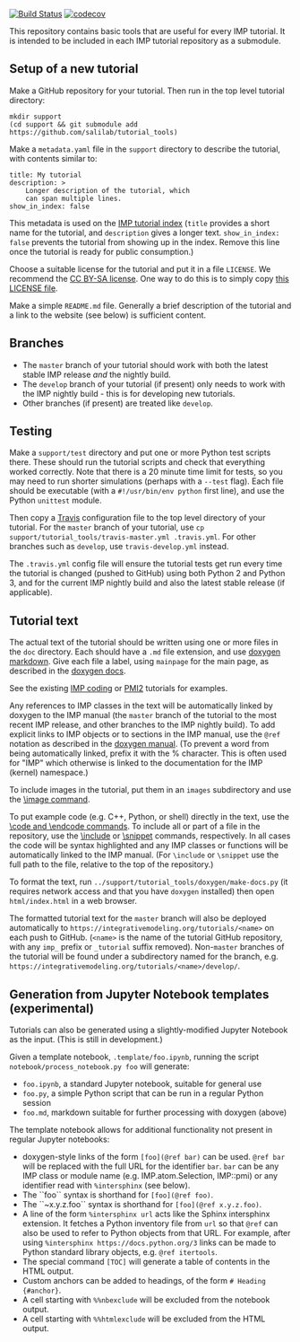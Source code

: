 [![Build Status](https://travis-ci.org/salilab/tutorial_tools.svg?branch=master)](https://travis-ci.org/salilab/tutorial_tools)
[![codecov](https://codecov.io/gh/salilab/tutorial_tools/branch/master/graph/badge.svg)](https://codecov.io/gh/salilab/tutorial_tools)

This repository contains basic tools that are useful for every IMP
tutorial. It is intended to be included in each IMP tutorial repository
as a submodule.

## Setup of a new tutorial

Make a GitHub repository for your tutorial. Then run in the top level
tutorial directory:

    mkdir support
    (cd support && git submodule add https://github.com/salilab/tutorial_tools)

Make a `metadata.yaml` file in the `support` directory to describe the
tutorial, with contents similar to:

    title: My tutorial
    description: >
        Longer description of the tutorial, which
        can span multiple lines.
    show_in_index: false

This metadata is used on the
[IMP tutorial index](https://integrativemodeling.org/tutorials/) (`title`
provides a short name for the tutorial, and `description` gives a longer
text. `show_in_index: false` prevents the tutorial from showing up in the
index. Remove this line once the tutorial is ready for public consumption.)

Choose a suitable license for the tutorial and put it in a file `LICENSE`.
We recommend the
[CC BY-SA license](https://creativecommons.org/licenses/by-sa/4.0/). One way
to do this is to simply copy
[this LICENSE file](https://github.com/salilab/imp_coding_tutorial/blob/master/LICENSE).

Make a simple `README.md` file. Generally a brief description of the tutorial
and a link to the website (see below) is sufficient content.

## Branches

  - The `master` branch of your tutorial should work with both the latest stable
    IMP release *and* the nightly build.
  - The `develop` branch of your tutorial (if present) only needs to work with
    the IMP nightly build - this is for developing new tutorials.
  - Other branches (if present) are treated like `develop`.

## Testing

Make a `support/test` directory and put one or more Python test scripts
there. These should run the tutorial scripts and check that everything
worked correctly. Note that there is a 20 minute time limit for tests, so
you may need to run shorter simulations (perhaps with a `--test` flag).
Each file should
be executable (with a `#!/usr/bin/env python` first line), and use the
Python `unittest` module.

Then copy a [Travis](https://travis-ci.org/) configuration file to the
top level directory of your tutorial. For the `master` branch of your
tutorial, use `cp support/tutorial_tools/travis-master.yml .travis.yml`.
For other branches such as `develop`, use `travis-develop.yml` instead.

The `.travis.yml` config file will ensure the tutorial tests
get run every time the tutorial is changed (pushed to GitHub) using both
Python 2 and Python 3, and for the current IMP nightly build and also the
latest stable release (if applicable).

## Tutorial text

The actual text of the tutorial should be written using one or more
files in the `doc` directory. Each should have a `.md` file extension, and
use [doxygen markdown](http://www.doxygen.nl/manual/markdown.html).
Give each file a label, using `mainpage` for the main page, as described
in the [doxygen docs](http://www.doxygen.nl/manual/markdown.html#markdown_dox).

See the existing [IMP coding](https://github.com/salilab/imp_coding_tutorial/tree/master/doc)
or [PMI2](https://github.com/salilab/imp_tutorial/tree/pmi2/doc)
tutorials for examples.

Any references to IMP classes in the text will be automatically linked by
doxygen to the IMP manual (the `master` branch of the tutorial to the most
recent IMP release, and other branches to the IMP nightly build). To add
explicit links to IMP objects or to sections in the IMP manual, use
the `@ref` notation as described in the
[doxygen manual](http://www.doxygen.nl/manual/markdown.html#md_header_id).
(To prevent a word from being automatically linked, prefix it with the
% character. This is often used for "IMP" which otherwise is linked to
the documentation for the IMP (kernel) namespace.)

To include images in the tutorial, put them in an `images` subdirectory and use
the [\image command](http://www.doxygen.nl/manual/commands.html#cmdimage).

To put example code (e.g. C++, Python, or shell) directly in the text, use the
[\code and \endcode commands](http://www.doxygen.nl/manual/commands.html#cmdcode).
To include all or part of a file in the repository, use the
[\include](http://www.doxygen.nl/manual/commands.html#cmdinclude) or
[\snippet](http://www.doxygen.nl/manual/commands.html#cmdsnippet) commands,
respectively. In all cases the code will be syntax highlighted and any
IMP classes or functions will be automatically linked to the IMP manual.
(For `\include` or `\snippet` use the full path to the file, relative to
the top of the repository.)

To format the text, run `../support/tutorial_tools/doxygen/make-docs.py` (it
requires network access and that you have `doxygen` installed) then open
`html/index.html` in a web browser.

The formatted tutorial text for the `master` branch will also be deployed
automatically to `https://integrativemodeling.org/tutorials/<name>` on each
push to GitHub. (`<name>` is the name of the tutorial GitHub repository,
with any `imp_` prefix or `_tutorial` suffix removed). Non-`master` branches
of the tutorial will be found under a subdirectory named for the branch, e.g.
`https://integrativemodeling.org/tutorials/<name>/develop/`.

## Generation from Jupyter Notebook templates (experimental)

Tutorials can also be generated using a slightly-modified Jupyter Notebook
as the input. (This is still in development.)

Given a template notebook, `.template/foo.ipynb`, running the script
`notebook/process_notebook.py foo` will generate:
 - `foo.ipynb`, a standard Jupyter notebook, suitable for general use
 - `foo.py`, a simple Python script that can be run in a regular Python session
 - `foo.md`, markdown suitable for further processing with doxygen (above)

The template notebook allows for additional functionality not present in
regular Jupyter notebooks:
 - doxygen-style links of the form `[foo](@ref bar)` can be used. `@ref bar`
   will be replaced with the full URL for the identifier `bar`. `bar` can
   be any IMP class or module name (e.g. IMP.atom.Selection, IMP::pmi)
   or any identifier read with `%intersphinx` (see below).
 - The \`\`foo\`\` syntax is shorthand for `[foo](@ref foo)`.
 - The \`\`~x.y.z.foo\`\` syntax is shorthand for `[foo](@ref x.y.z.foo)`. 
 - A line of the form `%intersphinx url` acts like the Sphinx intersphinx
   extension. It fetches a Python inventory file from `url` so that `@ref`
   can also be used to refer to Python objects from that URL. For example,
   after using `%intersphinx https://docs.python.org/3` links can be made
   to Python standard library objects, e.g. `@ref itertools`.
 - The special command `[TOC]` will generate a table of contents in the
   HTML output.
 - Custom anchors can be added to headings, of the form
   `# Heading {#anchor}`.
 - A cell starting with `%%nbexclude` will be excluded from the notebook output.
 - A cell starting with `%%htmlexclude` will be excluded from the HTML output.
